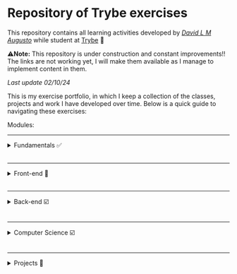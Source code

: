 # Repository of Trybe exercises

This repository contains all learning activities developed by _[David L M Augusto](www.linkedin.com/in/david-lm-augusto)_ while student at [Trybe](https://www.betrybe.com/) 🚀

⚠️**Note:** This repository is under construction and constant improvements!! The links are not working yet, I will make them available as I manage to implement content in them.

_Last update 02/10/24_

This is my exercise portfolio, in which I keep a collection of the classes, projects and work I have developed over time. Below is a quick guide to navigating these exercises:

 Modules:
<hr>
<details>
<summary>Fundamentals ✅</summary>
<br>
<details>
<summary>Section 1: Unix, Shell & Git</summary>

- [✅] 1-1: _[Unix & Shell]()_
- [✅] 1-2: _[Git - What is it and what is it for]()_
- [✅] 1-3: _[Understanding commands]()_

</details>
<br>
<details>
<summary>Section 2: HTML & CSS</summary>

- [✅] 2.1: _[HTML & CSS - Page structure]()_
- [✅] 2.2: _[HTML & CSS - First Steps in CSS]()_
- [✅] 2.3: _[HTML & CSS - Selectors and positioning]()_
- [✅] 2.4: _[Semantic HTML]()_
- [✅] 2.5: _[Project - Lessons Learned]()_ 🚀

</details>
<br>
<details>
<summary>Section 3: Introduction to JavaScript</summary>

- [✅] 3.1: _[First steps in JavaScript]()_
- [✅] 3.2: _[Array and repeating structure]()_
- [✅] 3.3: _[Functions]()_
- [✅] 3.4: _[Objects]()_
- [✅] 3.5: _[JSON and Practice Day]()_
- [✅] 3.6: _[Project - Supermarket Pirilampo]()_ 🚀

</details>
<br>
<details>
<summary>Section 4: JavaScript - DOM, Events and Web Storage</summary>

- [✅] 4.1: _[JavaScript - DOM and Selectors]()_
- [✅] 4.2: _[JavaScript - Working with elements]()_
- [✅] 4.3: _[JavaScript - Events]()_
- [✅] 4.4: _[JavaScript - Web Storage]()_
- [✅] 4.5: _[Projeto - Pixels Art]()_ 🚀
- [✅] 4.6: _[Bonus projects]()_ 🚀

</details>
<br>
<details>
<summary>Section 5: HTML & CSS: Forms, Flexbox and Responsive</summary>

- [✅] 5.1: _[Forms]()_
- [✅] 5.2: _[Libraries JavaScript and Frameworks CSS]()_
- [✅] 5.3: _[CSS Flexbox - Part 1]()_
- [✅] 5.4: _[CSS Flexbox - Part 2]()_
- [✅] 5.5: _[Responsivive]()_
- [✅] 5.6: _[Project - TrybeWarts]()_ 🚀

</details>
<br>
<details>
<summary>Seçction 6: Introduction to JavaScript ES6 and Unit Testing</summary>

- [✅] 6.1: _[exception flow]()_
- [✅] 6.2: _[First steps in Jest]()_
- [✅] 6.3: _[Matchers and code coverage]()_
- [✅] 6.4: _[Project - JavaScript Unit Testing]()_ 🚀

</details>
<br>
<details>
<summary>Section 7: Array methods (HOF's)</summary>

- [✅] 7.1: _[Map]()_
- [✅] 7.2: _[Filter e sort]()_
- [✅] 7.3: _[Find e forEach]()_
- [✅] 7.4: _[Reduce]()_
- [✅] 7.5: _[Live Coding]()_
- [✅] 7.6: _[Project - Zoo Functions]()_ 🚀

</details>

</details>

<br>
<hr>
<details>
<summary>Front-end 💬</summary>
<br>
<details>
<summary>Section 1: Introduction to Frontend and Asynchronous JavaScript</summary>

- [✅] 1.1: _[Development environment]()_ 
- [✅] 1.2: _[Asynchronous JavaScript - Promises and fetch]()_
- [✅] 1.3: _[Review - Exchange House]()_
- [✅] 1.4: _[Async, Await and asynchronous tests]()_
- [✅] 1.5: _[Project - iChoveu]()_ 🚀
</details>
<br>
<details>
<summary>Section 2: Introduction to React</summary>

- [✅] 1.1: _[Introduction to React and Typescript]()_
- [✅] 1.2: _[React Components and Props]()_
- [✅] 1.3: _[Advancing Components]()_
- [✅] 1.4: _[Review - Solar System]()_
- [✅] 1.5: _[States and Events]()_
- [✅] 1.5: _[Forms]()_
- [✅] 1.5: _[Project - Password Manager]()_ 🚀
</details>
<br>
<details>
<summary>Section 3: Delving into React</summary>

- [✅] 1.1: _[React Router]()_
- [✅] 1.2: _[useEffect]()_
- [✅] 1.3: _[Review - Aprofunding to React]()_
- [✅] 1.4: _[Project - Trybetunes]()_ 🚀
</details>
<br>
<details>
<summary>Section 4 - Automated Tests with React Testing Library</summary>

- [] 1.1: _[Introduction to React Testing Library]()_
- [] 1.2: _[RTL: Mocks]()_
- [] 1.3: _[RTL: Testing With React Router]()_
- [] 1.4: _[Project - Tests in React]()_
</details>
<br>
<details>
<summary>Section 5: Styling and Agile Methodology</summary>

- [] 1.1: _[Agile Methodologies]()_
- [] 1.2: _[CSS Modules]()_
- [] 1.3: _[Styled Components]()_
- [] 1.4: _[Project - Frontend Online Store]()_
</details>
<br>
<details>
<summary>Section 6: State Management with Redux</summary>

- [] 1.1: _[Introduction to Redux - The global state of the application]()_
- [] 1.2: _[Using Redux in React]()_
- [] 1.3: _[Review - Using Redux in React]()_
- [] 1.4: _[Using Redux in React - Asynchronous Actions]()_
- [] 1.5: _[Tests in React-Redux]()_
- [] 1.5: _[Projeto - TrybeWallet]()_
</details>
<br>
<details>
<summary>Section 7 - Class Components, Context API and Custom Hooks</summary>

- [] 1.1: _[Class Components]()_
- [] 1.2: _[Context API]()_
- [] 1.3: _[Custom Hooks]()_
- [] 1.4: _[Project - StarWars]()_
</details>
<br>
<details>
<summary>Section 8: Project - Recipe App</summary>

- [] 1.1: _[Project - Recipe App]()_
</details>
</details>

<br>
<hr>
<details>
<summary>Back-end ☑️</summary>

</details>

<br>
<hr>
<details>
<summary>Computer Science ☑️</summary>

</details>

<br>
<hr>
<details>
<summary>Projects 🚀</summary>

<br>

- _[Lessons Learned]()_ - Creating a page from scratch using HTML and CSS.
- _[Supermarket Pirilampo]()_ - Applying programming logic using JavaScript.
- _[Pixels Art]()_ - Putting into practice everything I learned using DOM manipulation.
- _[Trybewarts]()_ - Implementing a form using libraries and flexbox CSS.
- _[JavaScript Unitary tests]()_ - Testing an application using the library _Jest_.
- _[Zoo Functions]()_ - Use of Hofs, ES6 functionalities and TDD _Test Driven Development_.

<hr>


<details>
<summary>Projects bonuses 🛸</summary>
<br>
<details>
<summary>Fundamentals ☑️</summary>

- _[Task List]()_
- _[Meme Generator]()_
- _[Guess the Color]()_
- _[Mysterious Letter]()_
</details>

<br>
<hr>
<details>
<summary>Frontend ☑️</summary>

</details>

</details>
</details>